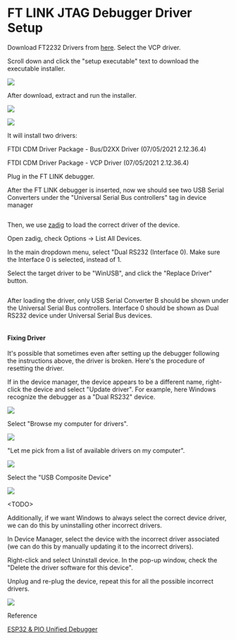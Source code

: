 # FT LINK JTAG Debugger Driver Setup



Download FT2232 Drivers from [here](https://ftdichip.com/drivers/vcp-drivers/). Select the VCP driver.

Scroll down and click the "setup executable" text to download the executable installer.

![](<../.gitbook/assets/image (18) (1) (1).png>)



After download, extract and run the installer.&#x20;

![](<../.gitbook/assets/image (90).png>)

![](<../.gitbook/assets/image (109).png>)

It will install two drivers:

FTDI CDM Driver Package - Bus/D2XX Driver (07/05/2021 2.12.36.4)

FTDI CDM Driver Package - VCP Driver (07/05/2021 2.12.36.4)





Plug in the FT LINK debugger.

After the FT LINK debugger is inserted, now we should see two USB Serial Converters under the "Universal Serial Bus controllers" tag in device manager

<figure><img src="../.gitbook/assets/image (3) (1) (2).png" alt=""><figcaption></figcaption></figure>



Then, we use [zadig](https://zadig.akeo.ie/#google\_vignette) to load the correct driver of the device.

Open zadig, check Options -> List All Devices.

In the main dropdown menu, select "Dual RS232 (Interface 0). Make sure the Interface 0 is selected, instead of 1.

Select the target driver to be "WinUSB", and click the "Replace Driver" button.

<figure><img src="../.gitbook/assets/image (2) (3) (1) (1).png" alt=""><figcaption></figcaption></figure>



After loading the driver, only USB Serial Converter B should be shown under the Universal Serial Bus controllers. Interface 0 should be shown as Dual RS232 device under Universal Serial Bus devices.

<figure><img src="../.gitbook/assets/image (1) (3) (2) (1).png" alt=""><figcaption></figcaption></figure>



#### Fixing Driver

It's possible that sometimes even after setting up the debugger following the instructions above, the driver is broken. Here's the procedure of resetting the driver.



If in the device manager, the device appears to be a different name, right-click the device and select "Update driver". For example, here Windows recognize the debugger as a "Dual RS232" device.

![](<../.gitbook/assets/image (39).png>)



Select "Browse my computer for drivers".

![](<../.gitbook/assets/image (65).png>)



"Let me pick from a list of available drivers on my computer".

![](<../.gitbook/assets/image (47).png>)



Select the "USB Composite Device"

![](<../.gitbook/assets/image (12) (1) (1).png>)



\<TODO>





Additionally, if we want Windows to always select the correct device driver, we can do this by uninstalling other incorrect drivers.

In Device Manager, select the device with the incorrect driver associated (we can do this by manually updating it to the incorrect drivers).

Right-click and select Uninstall device. In the pop-up window, check the "Delete the driver software for this device".&#x20;

Unplug and re-plug the device, repeat this for all the possible incorrect drivers.

![](<../.gitbook/assets/image (50).png>)





Reference

[ESP32 & PIO Unified Debugger](https://community.platformio.org/t/esp32-pio-unified-debugger/4541/20)







